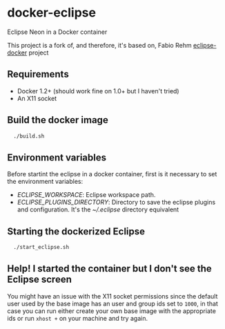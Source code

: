 # docker-eclipse

Eclipse Neon in a Docker container

This project is a fork of, and therefore, it's based on, Fabio Rehm [eclipse-docker](https://github.com/fgrehm/docker-eclipse) project

## Requirements

* Docker 1.2+ (should work fine on 1.0+ but I haven't tried)
* An X11 socket
## Build the docker image
```sh
  ./build.sh
```
## Environment variables
Before startint the eclipse in a docker container, first is it necessary to set the environment variables:

* *ECLIPSE_WORKSPACE*: Eclipse workspace path.
* *ECLIPSE_PLUGINS_DIRECTORY*: Directory to save the eclipse plugins and configuration. It's the *~/.eclipse* directory equivalent

## Starting the dockerized Eclipse
```sh
  ./start_eclipse.sh
```

## Help! I started the container but I don't see the Eclipse screen
You might have an issue with the X11 socket permissions since the default user
used by the base image has an user and group ids set to `1000`, in that case
you can run either create your own base image with the appropriate ids or run
`xhost +` on your machine and try again.
